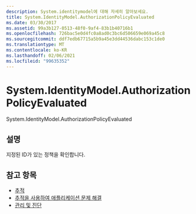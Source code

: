 ```yaml
---
description: System.identitymodel에 대해 자세히 알아보세요.
title: System.IdentityModel.AuthorizationPolicyEvaluated
ms.date: 03/30/2017
ms.assetid: 99a3b127-0513-48f0-9af4-83b1b40716b1
ms.openlocfilehash: 726bac5e0d4fc0a8ad0c3bc6d506659e069a45c8
ms.sourcegitcommit: ddf7edb67715a5b9a45e3dd44536dabc153c1de0
ms.translationtype: MT
ms.contentlocale: ko-KR
ms.lasthandoff: 02/06/2021
ms.locfileid: "99635352"
---
```

# <a name="systemidentitymodelauthorizationpolicyevaluated"></a>System.IdentityModel.AuthorizationPolicyEvaluated

System.IdentityModel.AuthorizationPolicyEvaluated  
  
## <a name="description"></a>설명  

 지정된 ID가 있는 정책을 확인합니다.  
  
## <a name="see-also"></a>참고 항목

- [추적](index.md)
- [추적을 사용하여 애플리케이션 문제 해결](using-tracing-to-troubleshoot-your-application.md)
- [관리 및 진단](../index.md)
